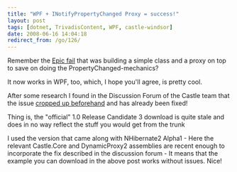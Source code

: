 ```yaml
---
title: "WPF + INotifyPropertyChanged Proxy = success!"
layout: post
tags: [dotnet, TrivadisContent, WPF, castle-windsor]
date: 2008-06-16 14:04:18
redirect_from: /go/126/
---
```


Remember the [Epic fail](http://realfiction.net/?q=node/156) that was building a simple class and a proxy on top to save on doing the PropertyChanged-mechanics?

It now works in WPF, too, which, I hope you'll agree, is pretty cool.

After some research I found in the Discussion Forum of the Castle team that the issue [cropped up beforehand](http://forum.castleproject.org/viewtopic.php?t=3145) and has already been fixed!

Thing is, the "official" 1.0 Release Candidate 3 download is quite stale and does in no way reflect the stuff you would get from the trunk

I used the version that came along with NHibernate2 Alpha1 - Here the relevant Castle.Core and DynamicProxy2 assemblies are recent enough to incorporate the fix described in the discussion forum - It means that the example you can download in the above post works without issues. Nice!
